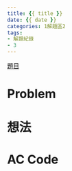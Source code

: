 ```yaml
---
title: {{ title }}
date: {{ date }}
categories: 1解題區2
tags:
- 解題紀錄
- 3
---
```


[題目]()

# Problem


# 想法

# AC Code
